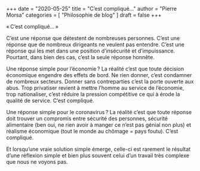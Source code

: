 +++
date        = "2020-05-25"
title       = "C’est compliqué…"
author      = "Pierre Morsa"
categories  = [ "Philosophie de blog" ]
draft       = false
+++

« C’est compliqué… » 

C’est une réponse que détestent de nombreuses personnes. C’est une réponse que de nombreux dirigeants ne veulent pas entendre. C’est une réponse qui les met dans une position d’insécurité et d’impuissance. Pourtant, dans bien des cas, c’est la seule réponse honnête.

Une réponse simple pour l’économie ? La réalité c’est que toute décision économique engendre des effets de bord. Ne rien donner, c’est condamner de nombreux secteurs. Donner sans contreparties c’est la porte ouverte aux abus. Trop privatiser revient à mettre l’homme au service de l’économie, trop nationaliser, c’est réduire la pression compétitive ce qui à érode la qualité de service. C’est compliqué.

Une réponse simple pour le coronavirus ? La réalité c’est que toute réponse doit trouver un compromis entre sécurité des personnes, sécurité alimentaire (ben oui, ne rien avoir à manger ce n’est pas génial non plus) et réalisme économique (tout le monde au chômage = pays foutu). C’est compliqué.

Et lorsqu’une vraie solution simple émerge, celle-ci est rarement le résultat d’une réflexion simple et bien plus souvent celui d’un travail très complexe que nous ne voyons pas.

